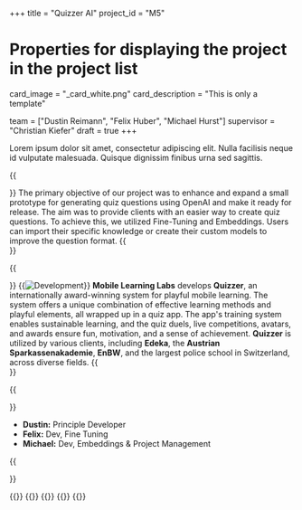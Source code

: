 +++
title = "Quizzer AI"
project_id = "M5"

# Properties for displaying the project in the project list
card_image = "_card_white.png"
card_description = "This is only a template" 

team = ["Dustin Reimann", "Felix Huber", "Michael Hurst"]
supervisor = "Christian Kiefer"
draft = true
+++

Lorem ipsum dolor sit amet, consectetur adipiscing elit. Nulla facilisis neque id vulputate malesuada. Quisque dignissim finibus urna sed sagittis. 

<!-- {{<image src="header.png" alt="Logo" >}} -->
{{<section title="Objective">}}
The primary objective of our project was to enhance and expand a small prototype for generating quiz questions using OpenAI and make it ready for release. The aim was to provide clients with an easier way to create quiz questions. To achieve this, we utilized Fine-Tuning and Embeddings. Users can import their specific knowledge or create their custom models to improve the question format.
{{</section>}}

{{<section title="Our Partner">}}
{{<image src="_mll_logo.png" alt="Development" >}}
**Mobile Learning Labs** develops **Quizzer**, an internationally award-winning system for playful mobile learning. The system offers a unique combination of effective learning methods and playful elements, all wrapped up in a quiz app. The app's training system enables sustainable learning, and the quiz duels, live competitions, avatars, and awards ensure fun, motivation, and a sense of achievement. **Quizzer** is utilized by various clients, including **Edeka**, the **Austrian Sparkassenakademie**, **EnBW**, and the largest police school in Switzerland, across diverse fields.
{{</section>}} 

{{<section title="👨‍💻 The Team">}}

- **Dustin:** Principle Developer
- **Felix:** Dev, Fine Tuning
- **Michael:** Dev, Embeddings & Project Management


{{</section>}}

{{<gallery>}}
{{<team-member image="team_dustin.png" name="Dustin Reimann">}}
{{<team-member image="team_felix.png" name="Felix Huber">}}
{{<team-member image="team_michael.png" name="Michael Hurst">}}
{{</gallery>}}

